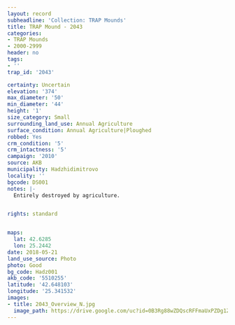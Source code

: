 ```yaml
---
layout: record
subheadline: 'Collection: TRAP Mounds'
title: TRAP Mound - 2043
categories:
- TRAP Mounds
- 2000-2999
header: no
tags:
- ''
trap_id: '2043'

certainty: Uncertain
elevation: '374'
max_diameter: '50'
min_diameter: '44'
height: '1'
size_category: Small
surrounding_land_use: Annual Agriculture
surface_condition: Annual Agriculture|Ploughed
robbed: Yes
crm_condition: '5'
crm_intactness: '5'
campaign: '2010'
source: AKB
municipality: Hadzhidimitrovo
locality: ''
bgcode: DS001
notes: |-
  Entirely destroyed by agriculture.


rights: standard


maps:
  lat: 42.6285
  lon: 25.2442
date: 2018-05-21
land_use_source: Photo
photo: Good
bg_code: Hadz001
akb_code: '5510255'
latitude: '42.648103'
longitude: '25.341532'
images:
- title: 2043_Overview_N.jpg
  image_path: https://drive.google.com/uc?id=0B3Rg88wZDQscRFFmaUxPZDg1ZGs
---
```

